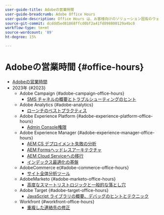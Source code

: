 ```yaml
---
user-guide-title: Adobeの営業時間
user-guide-breadcrumb: Adobe Office Hours
user-guide-description: Office Hours は、お客様向けのソリューション固有のウェビナーを提供することで、事例の振り向きに対する積極的なアプローチです。
source-git-commit: dcddd5ed81868ffcd0bf2a41fd898800129a4bc0
workflow-type: tm+mt
source-wordcount: '89'
ht-degree: 15%

---
```



# Adobeの営業時間 {#office-hours}

+ [Adobeの営業時間](overview.md)
+ 2023年 {#2023}
   + Adobe Campaign {#adobe-campaign-office-hours}
      + [SMS チャネルの概要とトラブルシューティングのヒント](2023/ac-sms-channel-overview.md)
   + Adobe Analytics {#adobe-analytics}
      + [ローンチのベストプラクティス](2023/launch-best-practices.md)
   + Adobe Experience Platform {#adobe-experience-platform-office-hours}
      + [Admin Console権限](2023/aep-admin-console-permissions.md)
   + Adobe Experience Manager {#adobe-experience-manager-office-hours}
      + [AEM CS デプロイメント失敗の分析](2023/aem-deployment-failures-analysis.md)
      + [AEM Formsヘッドレスアーキテクチャ](2023/aem-forms-headless-architecture.md)
      + [AEM Cloud Serviceへの移行](2023/migration-aemcs.md)
      + [インデックス最適化の基盤](2023/optimize-indexes-aemcs.md)
   + AdobeCommerce e{#adobe-commerce-office-hours}
      + [サイト全体分析ツール](2023/site-wide-analysis-tool.md)
   + AdobeMarketo {#adobe-marketo-office-hours}
      + [高度なスマートリストロジックと一般的な落とし穴](2023/marketo-common-pitfalls.md)
   + Adobe Target {#adobe-target-office-hours}
      + [JavaScript ライブラリの概要、デバッグのヒントとテクニック](2023/target-debugging-tips-and-tricks.md)
   + Workfront {#workfront-office-hours}
      + [重複した連絡先の修正](2023/workfront-fix-duplicate-contacts.md)